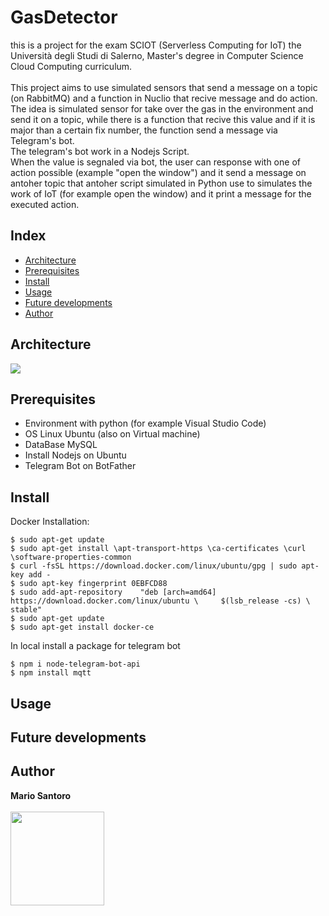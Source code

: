 # GasDetector
this is a project for the exam SCIOT (Serverless Computing for IoT) the Università degli Studi di Salerno, Master's degree in Computer Science Cloud Computing curriculum.
<br><br>
This project aims to use simulated sensors that send a message on a topic (on RabbitMQ) and a function in Nuclio that recive message and do action.<br>
The idea is simulated sensor for take over the gas in the environment and send it on a topic, while there is a function that recive this value and if it is major than a certain fix number, the function send a message via Telegram's bot.<br>
The telegram's bot work in a Nodejs Script.<br>
When the value is segnaled via bot, the user can response with one of action possible (example "open the window") and it send a message on antoher topic that antoher script simulated in Python use to simulates the work of IoT (for example open the window) and it print a message for the executed action.

## Index
<ul>
	<li> <a href="https://github.com/mario-santoro/gas-detector-SCIOT2021#architecture">Architecture</a></li>
	<li> <a href="https://github.com/mario-santoro/gas-detector-SCIOT2021#prerequisites">Prerequisites</a></li>
	<li> <a href="https://github.com/mario-santoro/gas-detector-SCIOT2021#install">Install</a></li>
	<li> <a href="https://github.com/mario-santoro/gas-detector-SCIOT2021#usage">Usage</a></li>
	<li> <a href="https://github.com/mario-santoro/gas-detector-SCIOT2021#future-developments">Future developments</a></li>
	<li> <a href="https://github.com/mario-santoro/gas-detector-SCIOT2021#author">Author</a></li>
</ul>

## Architecture
<img align="center"  src="https://github.com/mario-santoro/gas-detector-SCIOT2021/blob/main/documentation/architecture.png?raw=true" >

## Prerequisites
<ul>
  <li>Environment with python (for example Visual Studio Code)</li>
  <li>OS Linux Ubuntu (also on Virtual machine)</li>
  <li>DataBase MySQL</li>
  <li>Install Nodejs on Ubuntu</li>
  <li>Telegram Bot on BotFather</li>
</ul> 

## Install
Docker Installation:
```console
$ sudo apt-get update
$ sudo apt-get install \apt-transport-https \ca-certificates \curl \software-properties-common
$ curl -fsSL https://download.docker.com/linux/ubuntu/gpg | sudo apt-key add -
$ sudo apt-key fingerprint 0EBFCD88
$ sudo add-apt-repository    "deb [arch=amd64] https://download.docker.com/linux/ubuntu \     $(lsb_release -cs) \ stable"
$ sudo apt-get update
$ sudo apt-get install docker-ce
```
In local install a package for telegram bot
```console
$ npm i node-telegram-bot-api
$ npm install mqtt
```

## Usage
 

## Future developments
 

## Author
<b>Mario Santoro</b> <br><br>
<img align="center" height="150" src="https://github.com/mario-santoro/gas-detector-SCIOT2021/blob/main/documentation/aboutMe.png?raw=true" >
